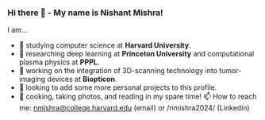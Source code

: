 ### Hi there 👋 - My name is Nishant Mishra!

I am...
- 🌱 studying computer science at **Harvard University**.
- 🔬 researching deep learning at **Princeton University** and computational plasma physics at **PPPL**.
- 🔭 working on the integration of 3D-scanning technology into tumor-imaging devices at **Biopticon**.
- 🤔 looking to add some more personal projects to this profile.
- 🎉 cooking, taking photos, and reading in my spare time!
📫 How to reach me: nmishra@college.harvard.edu (email) or /nmishra2024/ (Linkedin)
